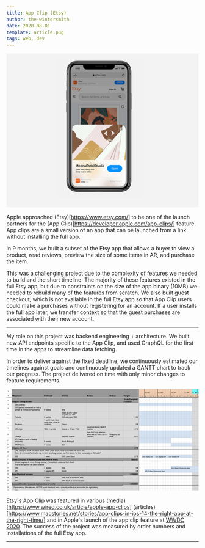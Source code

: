 ```yaml
---
title: App Clip (Etsy)
author: the-wintersmith
date: 2020-08-01
template: article.pug
tags: web, dev
---
```


![Hero image](hero_image.png)

Apple approached (Etsy)[https://www.etsy.com/] to be one of the launch partners for the (App Clip)[https://developer.apple.com/app-clips/] feature. App clips are a small version of an app that can be launched from a link without installing the full app.  

In 9 months, we built a subset of the Etsy app that allows a buyer to view a product, read reviews, preview the size of some items in AR, and purchase the item.

This was a challenging project due to the complexity of features we needed to build and the short timeline. The majority of these features existed in the full Etsy app, but due to constraints on the size of the app binary (10MB) we needed to rebuild many of the features from scratch. We also built guest checkout, which is not available in the full Etsy app so that App Clip users could make a purchases without registering for an account. If a user installs the full app later, we transfer context so that the guest purchases are associated with their new account. 

---

My role on this project was backend engineering + architecture. We built new API endpoints specific to the App Clip, and used GraphQL for the first time in the apps to streamline data fetching.

In order to deliver against the fixed deadline, we continuously estimated our timelines against goals and continuously updated a GANTT chart to track our progress. The project delivered on time with only minor changes to feature requirements.

[![Gantt Chart showing project timeline](gantt.jpg)](gantt.png)

Etsy's App Clip was featured in various (media)[https://www.wired.co.uk/article/apple-app-clips] (articles)[https://www.macstories.net/stories/app-clips-in-ios-14-the-right-app-at-the-right-time/] and in Apple's launch of the app clip feature at [WWDC 2020](https://developer.apple.com/videos/play/wwdc2020/10174/). The success of the project was measured by order numbers and installations of the full Etsy app. 


---
